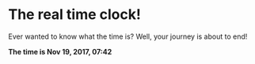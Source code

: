 # The real time clock!

Ever wanted to know what the time is? Well, your journey is about to end!

**The time is Nov 19, 2017, 07:42**